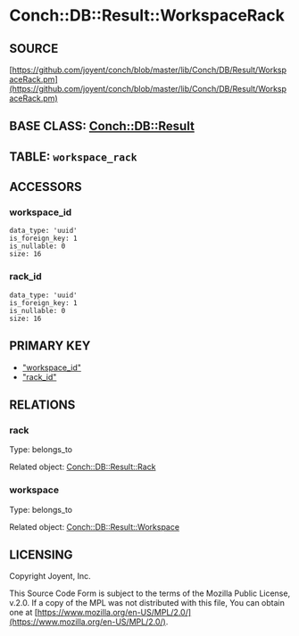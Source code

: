 # Conch::DB::Result::WorkspaceRack

## SOURCE

[https://github.com/joyent/conch/blob/master/lib/Conch/DB/Result/WorkspaceRack.pm](https://github.com/joyent/conch/blob/master/lib/Conch/DB/Result/WorkspaceRack.pm)

## BASE CLASS: [Conch::DB::Result](../modules/Conch%3A%3ADB%3A%3AResult)

## TABLE: `workspace_rack`

## ACCESSORS

### workspace\_id

```
data_type: 'uuid'
is_foreign_key: 1
is_nullable: 0
size: 16
```

### rack\_id

```
data_type: 'uuid'
is_foreign_key: 1
is_nullable: 0
size: 16
```

## PRIMARY KEY

- ["workspace\_id"](#workspace_id)
- ["rack\_id"](#rack_id)

## RELATIONS

### rack

Type: belongs\_to

Related object: [Conch::DB::Result::Rack](../modules/Conch%3A%3ADB%3A%3AResult%3A%3ARack)

### workspace

Type: belongs\_to

Related object: [Conch::DB::Result::Workspace](../modules/Conch%3A%3ADB%3A%3AResult%3A%3AWorkspace)

## LICENSING

Copyright Joyent, Inc.

This Source Code Form is subject to the terms of the Mozilla Public License,
v.2.0. If a copy of the MPL was not distributed with this file, You can obtain
one at [https://www.mozilla.org/en-US/MPL/2.0/](https://www.mozilla.org/en-US/MPL/2.0/).
